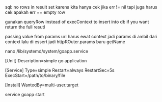sql: no rows in result set karena kita hanya cek jika err != nil
tapi juga harus cek apakah err == empty row

gunakan queryRow instead of execContext to insert into db
if you want return the full resutl

passing value from params url harus ewat context
jadi params di ambil dari context 
lalu di essert jadi httpROuter.params
baru getName


nano /lib/systemd/system/goapp.service

[Unit]
Description=simple go application

[Service]
Type=simple
Restart=always
RestartSec=5s
ExecStart=/path/to/binary/file

[Install]
WantedBy=multi-user.target

service goapp start